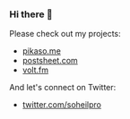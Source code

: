 ### Hi there 👋

Please check out my projects:

* [pikaso.me](https://pikaso.me)
* [postsheet.com](https://postsheet.com)
* [volt.fm](https://volt.fm)

And let's connect on Twitter:
* [twitter.com/soheilpro](https://twitter.com/soheilpro)
